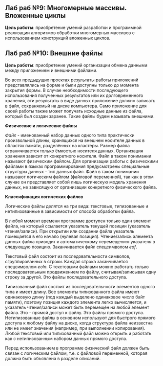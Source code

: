 Лаб раб №9: Многомерные массивы. Вложенные циклы
------------------------------------------------

**Цель работы**: приобретение умений разработки и программной
реализации алгоритмов обработки многомерных массивов с 
использованием конструкций вложенных циклов.

Лаб раб №10: Внешние файлы
--------------------------

**Цель работы**: приобретение умений организации обмена данными между приложением и внешними файлами.

Во всех предыдущих проектах результаты работы приложений представлялись на форме и были доступны только до момента закрытия формы. 
В случае необходимости последующего использования полученных результатов или их долговременного хранения, 
эти результаты в виде данных приложение должно записать в файл, 
сохраняемый на диске компьютера. 
Само приложение для своей работы также может получать исходные данные из файла, который был создан заранее. Такие файлы будем называть внешними.

**Физические и логические файлы**

*Файл* - именованный набор данных одного типа практически
произвольной длины, хранящихся на внешнем носителе данных в областях памяти, разделённых на кластеры. 
Размер файла ограничивается только ёмкостью носителя данных. 
Организация хранения зависит от конкретного носителя. 
Файл в таком понимании называют физическим файлом. 
Для организации работы с физическими файлами в языках программирования предусмотрены специальные структуры
данных - тип данных файл. 
Файл в таком понимании называют логическим файлом (файловой переменной), так как в этом случае он
представляет собой лишь логическую модель хранения данных, не зависящую от организации конкретного физического файла.

**Классификация логических файлов**

Логические файлы делятся на три вида: текстовые, типизованные и нетипизованные в зависимости от способа обработки файла.

В любой момент времени программе доступен только один элемент файла, на который ссылается указатель текущей позиции 
(указатель чтения/записи). 
При открытии или создании файла указатель помещается в его начало (нулевая позиция). 
Чтение/запись элемента данных файла приводит к автоматическому перемещению указателя в следующую позицию. 
Заканчивается файл спецсимволом *eof*.

Текстовый файл состоит из последовательности символов, сгруппированных в строки. Каждая строка заканчивается спецсимволом *eoln*. 
С текстовыми файлами можно работать только последовательным продвижением по файлу, считывая/записывая одну строку за другой. 
Это файлы последовательного доступа.

Типизованный файл состоит из последовательности элементов одного типа и имеет длину. 
Все элементы типизованного файла имеют одинаковую длину (под каждый выделено одинаковое число байт памяти), поэтому позиция каждого элемента легко вычисляется, и указатель чтения/записи может быть перемещён на любой элемент файла. 
Это - прямой доступ к файлу. Это файлы прямого доступа.
Нетипизованные файлы в основном используют для быстрого прямого доступа к любому файлу на диске, когда структура файла неизвестна или не имеет значения (например, при выполнении копирования). 
Любой текстовый или типизованный файл можно открыть и работать как с нетипизованным набором данных прямого доступа.

Перед использованием в программе физический файл должен быть связан с логическим файлом, 
т.е. с файловой переменной, которая должна быть объявлена в разделе описаний.
